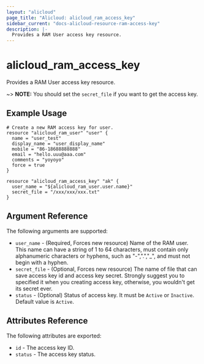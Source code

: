 ```yaml
---
layout: "alicloud"
page_title: "Alicloud: alicloud_ram_access_key"
sidebar_current: "docs-alicloud-resource-ram-access-key"
description: |-
  Provides a RAM User access key resource.
---
```


# alicloud\_ram\_access\_key

Provides a RAM User access key resource.

~> **NOTE:**  You should set the `secret_file` if you want to get the access key.  

## Example Usage

```
# Create a new RAM access key for user.
resource "alicloud_ram_user" "user" {
  name = "user_test"
  display_name = "user_display_name"
  mobile = "86-18688888888"
  email = "hello.uuu@aaa.com"
  comments = "yoyoyo"
  force = true
}

resource "alicloud_ram_access_key" "ak" {
  user_name = "${alicloud_ram_user.user.name}"
  secret_file = "/xxx/xxx/xxx.txt"
}
```
## Argument Reference

The following arguments are supported:

* `user_name` - (Required, Forces new resource) Name of the RAM user. This name can have a string of 1 to 64 characters, must contain only alphanumeric characters or hyphens, such as "-",".","_", and must not begin with a hyphen.
* `secret_file` - (Optional, Forces new resource) The name of file that can save access key id and access key secret. Strongly suggest you to specified it when you creating access key, otherwise, you wouldn't get its secret ever.
* `status` - (Optional) Status of access key. It must be `Active` or `Inactive`. Default value is `Active`.

## Attributes Reference

The following attributes are exported:

* `id` - The access key ID.
* `status` - The access key status.
